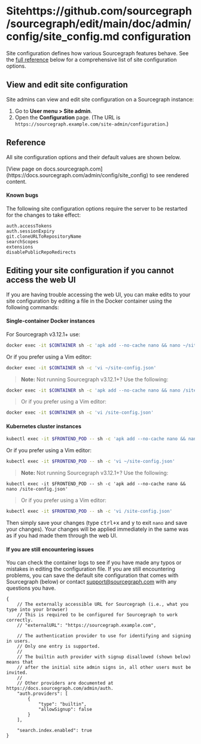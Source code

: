 # Sitehttps://github.com/sourcegraph/sourcegraph/edit/main/doc/admin/config/site_config.md configuration

Site configuration defines how various Sourcegraph features behave. See the [full reference](#reference) below for a comprehensive list of site configuration options.

## View and edit site configuration

Site admins can view and edit site configuration on a Sourcegraph instance:

1. Go to **User menu > Site admin**.
1. Open the **Configuration** page. (The URL is `https://sourcegraph.example.com/site-admin/configuration`.)

## Reference

All site configuration options and their default values are shown below.

<div markdown-func=jsonschemadoc jsonschemadoc:path="admin/config/site.schema.json">[View page on docs.sourcegraph.com](https://docs.sourcegraph.com/admin/config/site_config) to see rendered content.</div>

#### Known bugs

The following site configuration options require the server to be restarted for the changes to take effect:

```
auth.accessTokens
auth.sessionExpiry
git.cloneURLToRepositoryName
searchScopes
extensions
disablePublicRepoRedirects
```

## Editing your site configuration if you cannot access the web UI

If you are having trouble accessing the web UI, you can make edits to your site configuration by editing a file in the Docker container using the following commands:

#### Single-container Docker instances

For Sourcegraph v3.12.1+ use:

```sh
docker exec -it $CONTAINER sh -c 'apk add --no-cache nano && nano ~/site-config.json'
```

Or if you prefer using a Vim editor:

```sh
docker exec -it $CONTAINER sh -c 'vi ~/site-config.json'
```

> **Note:** Not running Sourcegraph v3.12.1+? Use the following:
```sh
docker exec -it $CONTAINER sh -c 'apk add --no-cache nano && nano /site-config.json'
```
> Or if you prefer using a Vim editor:
```sh
docker exec -it $CONTAINER sh -c 'vi /site-config.json'
```

#### Kubernetes cluster instances

```sh
kubectl exec -it $FRONTEND_POD -- sh -c 'apk add --no-cache nano && nano ~/site-config.json'
```

Or if you prefer using a Vim editor:

```sh
kubectl exec -it $FRONTEND_POD -- sh -c 'vi ~/site-config.json'
```

> **Note:** Not running Sourcegraph v3.12.1+? Use the following:
```
kubectl exec -it $FRONTEND_POD -- sh -c 'apk add --no-cache nano && nano /site-config.json'
```

> Or if you prefer using a Vim editor:
```sh
kubectl exec -it $FRONTEND_POD -- sh -c 'vi /site-config.json'
```

Then simply save your changes (type <kbd>ctrl+x</kbd> and <kbd>y</kbd> to exit `nano` and save your changes). Your changes will be applied immediately in the same was as if you had made them through the web UI.

#### If you are still encountering issues

You can check the container logs to see if you have made any typos or mistakes in editing the configuration file. If you are still encountering problems, you can save the default site configuration that comes with Sourcegraph (below) or contact support@sourcegraph.com with any questions you have.

```
{
	// The externally accessible URL for Sourcegraph (i.e., what you type into your browser)
	// This is required to be configured for Sourcegraph to work correctly.
	// "externalURL": "https://sourcegraph.example.com",

	// The authentication provider to use for identifying and signing in users.
	// Only one entry is supported.
	//
	// The builtin auth provider with signup disallowed (shown below) means that
	// after the initial site admin signs in, all other users must be invited.
	//
	// Other providers are documented at https://docs.sourcegraph.com/admin/auth.
	"auth.providers": [
		{
			"type": "builtin",
			"allowSignup": false
		}
	],

	"search.index.enabled": true
}
```

